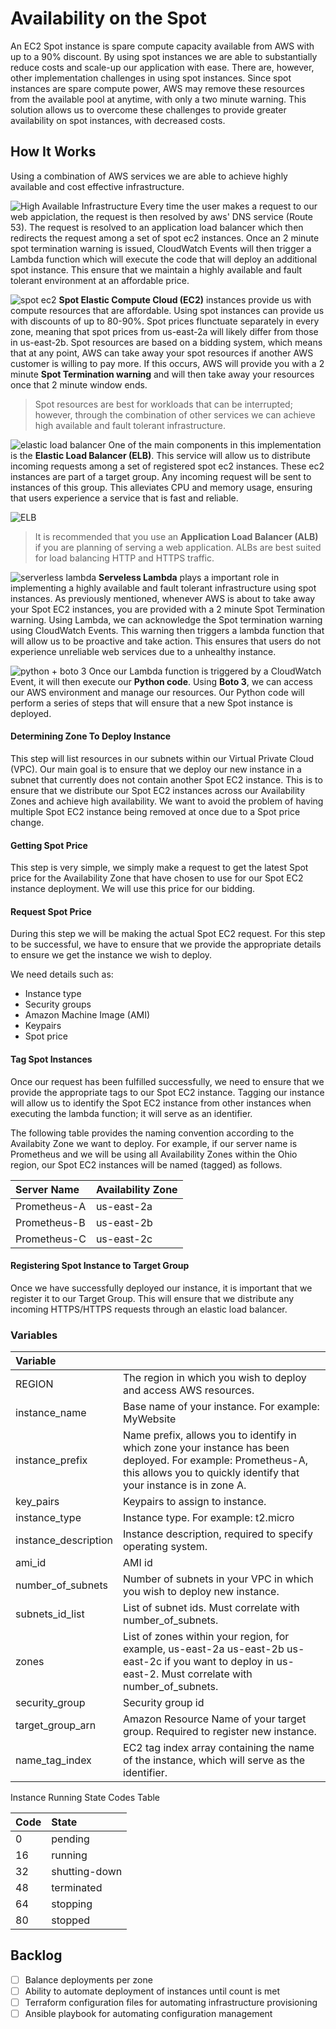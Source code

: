 # Availability on the Spot
An EC2 Spot instance is spare compute capacity available from AWS with up to a 90% discount. By using spot instances we are able to substantially reduce costs and scale-up our application with ease. There are, however, other implementation challenges in using spot instances. Since spot instances are spare compute power, AWS may remove these resources from the available pool at anytime, with only a two minute warning. This solution allows us to overcome these challenges to provide greater availability on spot instances, with decreased costs.

## How It Works
Using a combination of AWS services we are able to achieve highly available and cost effective infrastructure.

![High Available Infrastructure](https://jorgearuiz.net/wp-content/uploads/2019/08/spot2.png)
Every time the user makes a request to our web appiclation, the request is then resolved by aws' DNS service (Route 53). The request is resolved to an application load balancer which then redirects the request among a set of spot ec2 instances. Once an 2 minute spot termination warning is issued, CloudWatch Events will then trigger a Lambda function which will execute the code that will deploy an additional spot instance. This ensure that we maintain a highly available and fault tolerant environment at an affordable price.


![spot ec2](https://jorgearuiz.net/wp-content/uploads/2019/08/spot_ec2.jpeg)
**Spot Elastic Compute Cloud (EC2)** instances provide us with compute resources that are affordable. Using spot instances can provide us with discounts of up to 80-90%. Spot prices flunctuate separately in every zone, meaning that spot prices from us-east-2a will likely differ from those in us-east-2b. Spot resources are based on a bidding system, which means that at any point, AWS can take away your spot resources if another AWS customer is willing to pay more. If this occurs, AWS will provide you with a 2 minute **Spot Termination warning** and will then take away your resources once that 2 minute window ends. 

> Spot resources are best for workloads that can be interrupted; however, through the combination of other services we can achieve high available and fault tolerant infrastructure.

![elastic load balancer](https://jorgearuiz.net/wp-content/uploads/2019/08/ELB.jpeg)
One of the main components in this implementation is the **Elastic Load Balancer (ELB)**. This service will allow us to distribute incoming requests among a set of registered spot ec2 instances. These ec2 instances are part of a target group. Any incoming request will be sent to instances of this group. This alleviates CPU and memory usage, ensuring that users experience a service that is fast and reliable.

![ELB](https://jorgearuiz.net/wp-content/uploads/2019/08/elb-1.jpg)

> It is recommended that you use an **Application Load Balancer (ALB)** if you are planning of serving a web application. ALBs are best suited for load balancing HTTP and HTTPS traffic.

![serverless lambda](https://jorgearuiz.net/wp-content/uploads/2019/08/lambda.jpeg)
**Serveless Lambda** plays a important role in implementing a highly available and fault tolerant infrastructure using spot instances. As previously mentioned, whenever AWS is about to take away your Spot EC2 instances, you are provided with a 2 minute Spot Termination warning. Using Lambda, we can acknowledge the Spot termination warning using CloudWatch Events. This warning then triggers a lambda function that will allow us to be proactive and take action. This ensures that users do not experience unreliable web services due to a unhealthy instance.

![python + boto 3](https://jorgearuiz.net/wp-content/uploads/2019/08/python_boto.jpeg)
Once our Lambda function is triggered by a CloudWatch Event, it will then execute our **Python code**. Using **Boto 3**, we can access our AWS environment and manage our resources. Our Python code will perform a series of steps that will ensure that a new Spot instance is deployed.

#### Determining Zone To Deploy Instance
This step will list resources in our subnets within our Virtual Private Cloud (VPC). Our main goal is to ensure that we deploy our new instance in a subnet that currently does not contain another Spot EC2 instance. This is to ensure that we distribute our Spot EC2 instances across our Availability Zones and achieve high availability. We want to avoid the problem of having multiple Spot EC2 instance being removed at once due to a Spot price change.

#### Getting Spot Price
This step is very simple, we simply make a request to get the latest Spot price for the Availability Zone that have chosen to use for our Spot EC2 instance deployment. We will use this price for our bidding.

#### Request Spot Price
During this step we will be making the actual Spot EC2 request. For this step to be successful, we have to ensure that we provide the appropriate details to ensure we get the instance we wish to deploy. 

We need details such as:
+ Instance type
+ Security groups
+ Amazon Machine Image (AMI)
+ Keypairs
+ Spot price

#### Tag Spot Instances
Once our request has been fulfilled successfully, we need to ensure that we provide the appropriate tags to our Spot EC2 instance. Tagging our instance will allow us to identify the Spot EC2 instance from other instances when executing the lambda function; it will serve as an identifier. 

The following table provides the naming convention according to the Availabity Zone we want to deploy.
For example, if our server name is Prometheus and we will be using all Availability Zones within the Ohio region, our Spot EC2 instances will be named (tagged) as follows.
  
|Server Name |Availability Zone|
|:-----------|:----------------|
|Prometheus-A|us-east-2a|
|Prometheus-B|us-east-2b|
|Prometheus-C|us-east-2c|

#### Registering Spot Instance to Target Group
Once we have successfully deployed our instance, it is important that we register it to our Target Group. This will ensure that we distribute any incoming HTTPS/HTTPS requests through an elastic load balancer.

### Variables

| Variable | |
|:---------|-|
|REGION|The region in which you wish to deploy and access AWS resources.|
|instance_name|Base name of your instance. For example: MyWebsite|
|instance_prefix|Name prefix, allows you to identify in which zone your instance has been deployed. For example: Prometheus-A, this allows you to quickly identify that your instance is in zone A.|
|key_pairs|Keypairs to assign to instance.|
|instance_type|Instance type. For example: t2.micro|
|instance_description| Instance description, required to specify operating system.|
|ami_id|AMI id|
|number_of_subnets|Number of subnets in your VPC in which you wish to deploy new instance.|
|subnets_id_list|List of subnet ids. Must correlate with number_of_subnets.|
|zones| List of zones within your region, for example, us-east-2a us-east-2b us-east-2c if you want to deploy in us-east-2. Must correlate with number_of_subnets.|
|security_group|Security group id|
|target_group_arn|Amazon Resource Name of your target group. Required to register new instance.|
|name_tag_index|EC2 tag index array containing the name of the instance, which will serve as the identifier.|


Instance Running State Codes Table

| Code | State       |
|:-----|:------------|
|0     |pending      |
|16    |running      |
|32    |shutting-down|
|48    |terminated   |
|64    |stopping     |
|80    |stopped      |

## Backlog
- [ ] Balance deployments per zone
- [ ] Ability to automate deployment of instances until count is met
- [ ] Terraform configuration files for automating infrastructure provisioning
- [ ] Ansible playbook for automating configuration management

